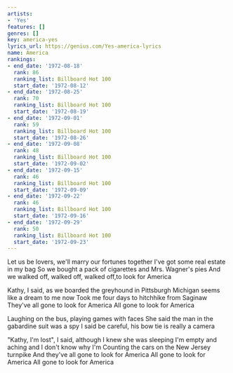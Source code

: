 ```yaml
---
artists:
- 'Yes'
features: []
genres: []
key: america-yes
lyrics_url: https://genius.com/Yes-america-lyrics
name: America
rankings:
- end_date: '1972-08-18'
  rank: 86
  ranking_list: Billboard Hot 100
  start_date: '1972-08-12'
- end_date: '1972-08-25'
  rank: 70
  ranking_list: Billboard Hot 100
  start_date: '1972-08-19'
- end_date: '1972-09-01'
  rank: 59
  ranking_list: Billboard Hot 100
  start_date: '1972-08-26'
- end_date: '1972-09-08'
  rank: 48
  ranking_list: Billboard Hot 100
  start_date: '1972-09-02'
- end_date: '1972-09-15'
  rank: 46
  ranking_list: Billboard Hot 100
  start_date: '1972-09-09'
- end_date: '1972-09-22'
  rank: 46
  ranking_list: Billboard Hot 100
  start_date: '1972-09-16'
- end_date: '1972-09-29'
  rank: 50
  ranking_list: Billboard Hot 100
  start_date: '1972-09-23'
---
```

Let us be lovers, we'll marry our fortunes together
I've got some real estate in my bag
So we bought a pack of cigarettes and Mrs. Wagner's pies
And we walked off, walked off, walked off,to look for America

Kathy, I said, as we boarded the greyhound in Pittsburgh
Michigan seems like a dream to me now
Took me four days to hitchhike from Saginaw
They've all gone to look for America
All gone to look for America

Laughing on the bus, playing games with faces
She said the man in the gabardine suit was a spy
I said be careful, his bow tie is really a camera

"Kathy, I'm lost", I said, although I knew she was sleeping
I'm empty and aching and I don't know why I'm
Counting the cars on the New Jersey turnpike
And they've all gone to look for America
All gone to look for America
All gone to look for America
